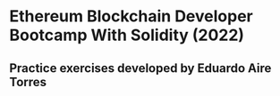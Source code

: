 # Ethereum Blockchain Developer Bootcamp With Solidity (2022)

## Practice exercises developed by Eduardo Aire Torres

